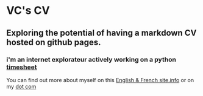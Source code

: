 # VC's CV

## Exploring the potential of having a markdown CV hosted on github pages.

### i'm an internet explorateur actively working on a python [timesheet](https://github.com/tripledoublev/timesheet) 

You can find out more about myself on this [English & French site.info](https://vincent.charlebois.info/) or on my [dot com](https://vincentcharlebois.com)




